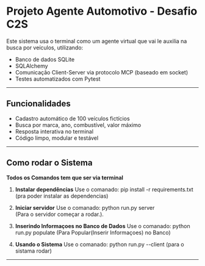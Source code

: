 # Projeto Agente Automotivo - Desafio C2S

Este sistema usa o terminal como um agente virtual que vai le auxilia na busca por veículos, utilizando:
- Banco de dados SQLite
- SQLAlchemy
- Comunicação Client-Server via protocolo MCP (baseado em socket)
- Testes automatizados com Pytest

---

## Funcionalidades

- Cadastro automático de 100 veículos fictícios
- Busca por marca, ano, combustível, valor máximo
- Resposta interativa no terminal
- Código limpo, modular e testável

---

## Como rodar o Sistema

**Todos os Comandos tem que ser via terminal** 

1. **Instalar dependências**
    Use o comanado: pip install -r requirements.txt 
    (pra poder instalar as dependencias)

2. **Iniciar servidor**
   Use o comanado: python run.py server  
   (Para o servidor começar a rodar.).

3. **Inserindo Informaçoes no Banco de Dados**
   Use o comanado: python run.py populate 
   (Para Popular(Inserir Informaçoes) no Banco)

4. **Usando o Sistema**
     Use o comanado: python run.py --client
     (para o sistama rodar)

---
